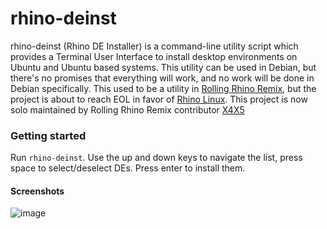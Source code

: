 # rhino-deinst
rhino-deinst (Rhino DE Installer) is a command-line utility script which provides a Terminal User Interface to install desktop environments on Ubuntu and Ubuntu based systems. This utility can be used in Debian, but there's no promises that everything will work, and no work will be done in Debian specifically. This used to be a utility in [Rolling Rhino Remix](https://rollingrhino.org/), but the project is about to reach EOL in favor of [Rhino Linux](https://rhinolinux.org/). This project is now solo maintained by Rolling Rhino Remix contributor [X4X5](https://github.com/X4X5/)
 
### Getting started
Run `rhino-deinst`. Use the up and down keys to navigate the list, press space to select/deselect DEs. Press enter to install them.

#### Screenshots
![image](https://user-images.githubusercontent.com/58742515/168484231-fd343b0e-a98c-494d-af0c-0971c5e02d19.png)
